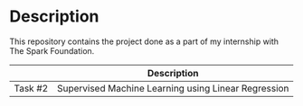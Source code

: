# Description
This repository contains the project done as a part of my internship with The Spark Foundation. <br>

|     |Description|
|-----|-----------|
|Task #2|Supervised Machine Learning using Linear Regression|
